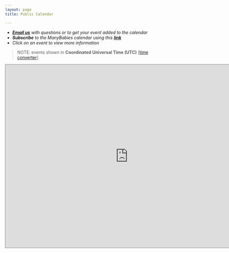 ```yaml
---
layout: page
title: Public Calendar

---
```



* *[**Email us**](mailto:contact@manybabies.org) with questions or to get your event added to the calendar*
* ***Subscribe** to the ManyBabies calendar using this [**link**](https://calendar.google.com/calendar/ical/c_98a9c4fa07bea63bbc3fe1c8865878e018147155d06f7255fa668c926c56eb61%40group.calendar.google.com/public/basic.ics)*
* *Click on an event to view more information* 

> NOTE: events shown in **Coordinated Universal Time (UTC)** [[time converter](https://www.worldtimebuddy.com/)]


<iframe src="https://calendar.google.com/calendar/embed?height=600&wkst=1&ctz=UTC&bgcolor=%23ffffff&src=Y185OGE5YzRmYTA3YmVhNjNiYmMzZmUxYzg4NjU4NzhlMDE4MTQ3MTU1ZDA2ZjcyNTVmYTY2OGM5MjZjNTZlYjYxQGdyb3VwLmNhbGVuZGFyLmdvb2dsZS5jb20&color=%2333B679" style="border:solid 1px #777" width="800" height="600" frameborder="0" scrolling="no"></iframe>